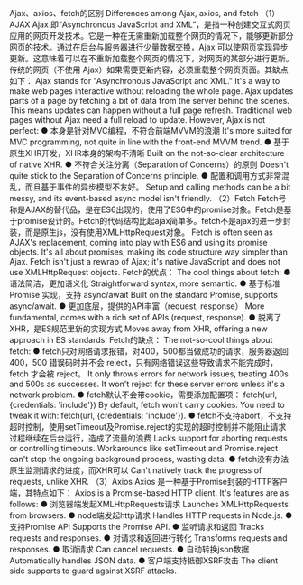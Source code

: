 Ajax、axios、fetch的区别
Differences among Ajax, axios, and fetch
（1）AJAX
Ajax 即“Asynchronous JavaScript and XML”，是指一种创建交互式网页应用的网页开发技术。它是一种在无需重新加载整个网页的情况下，能够更新部分网页的技术。通过在后台与服务器进行少量数据交换，Ajax 可以使网页实现异步更新。这意味着可以在不重新加载整个网页的情况下，对网页的某部分进行更新。传统的网页（不使用 Ajax）如果需要更新内容，必须重载整个网页页面。其缺点如下：
Ajax stands for "Asynchronous JavaScript and XML." It's a way to make web pages interactive without reloading the whole page. Ajax updates parts of a page by fetching a bit of data from the server behind the scenes. This means updates can happen without a full page refresh. Traditional web pages without Ajax need a full reload to update. However, Ajax is not perfect:
● 本身是针对MVC编程，不符合前端MVVM的浪潮
It's more suited for MVC programming, not quite in line with the front-end MVVM trend.
● 基于原生XHR开发，XHR本身的架构不清晰
Built on the not-so-clear architecture of native XHR.
● 不符合关注分离（Separation of Concerns）的原则
Doesn't quite stick to the Separation of Concerns principle.
● 配置和调用方式非常混乱，而且基于事件的异步模型不友好。
Setup and calling methods can be a bit messy, and its event-based async model isn't friendly.
（2）Fetch
Fetch号称是AJAX的替代品，是在ES6出现的，使用了ES6中的promise对象。Fetch是基于promise设计的。Fetch的代码结构比起ajax简单多。fetch不是ajax的进一步封装，而是原生js，没有使用XMLHttpRequest对象。
Fetch is often seen as AJAX's replacement, coming into play with ES6 and using its promise objects. It's all about promises, making its code structure way simpler than Ajax. Fetch isn't just a rewrap of Ajax; it's native JavaScript and does not use XMLHttpRequest objects.
Fetch的优点：
The cool things about fetch:
● 语法简洁，更加语义化
Straightforward syntax, more semantic.
● 基于标准 Promise 实现，支持 async/await
Built on the standard Promise, supports async/await.
● 更加底层，提供的API丰富（request, response）
More fundamental, comes with a rich set of APIs (request, response).
● 脱离了XHR，是ES规范里新的实现方式
Moves away from XHR, offering a new approach in ES standards.
Fetch的缺点：
The not-so-cool things about fetch:
● fetch只对网络请求报错，对400，500都当做成功的请求，服务器返回 400，500 错误码时并不会 reject，只有网络错误这些导致请求不能完成时，fetch 才会被 reject。
It only throws errors for network issues, treating 400s and 500s as successes. It won't reject for these server errors unless it's a network problem.
● fetch默认不会带cookie，需要添加配置项： fetch(url, {credentials: 'include'})
By default, fetch won't carry cookies. You need to tweak it with: fetch(url, {credentials: 'include'}).
● fetch不支持abort，不支持超时控制，使用setTimeout及Promise.reject的实现的超时控制并不能阻止请求过程继续在后台运行，造成了流量的浪费
Lacks support for aborting requests or controlling timeouts. Workarounds like setTimeout and Promise.reject can't stop the ongoing background process, wasting data.
● fetch没有办法原生监测请求的进度，而XHR可以
Can't natively track the progress of requests, unlike XHR.
（3）Axios
Axios 是一种基于Promise封装的HTTP客户端，其特点如下：
Axios is a Promise-based HTTP client. It's features are as follows:
● 浏览器端发起XMLHttpRequests请求
Launches XMLHttpRequests from browsers.
● node端发起http请求
Handles HTTP requests in Node.js.
● 支持Promise API
Supports the Promise API.
● 监听请求和返回
Tracks requests and responses.
● 对请求和返回进行转化
Transforms requests and responses.
● 取消请求
Can cancel requests.
● 自动转换json数据
Automatically handles JSON data.
● 客户端支持抵御XSRF攻击
The client side supports to guard against XSRF attacks.